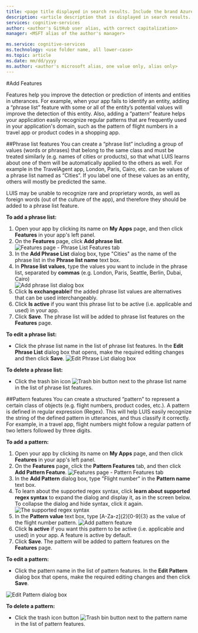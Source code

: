 ```yaml
---
title: <page title displayed in search results. Include the brand Azure. Up to 60 characters> | Microsoft Docs
description: <article description that is displayed in search results. 115 - 145 characters.>
services: cognitive-services
author: <author's GitHub user alias, with correct capitalization>
manager: <MSFT alias of the author's manager>

ms.service: cognitive-services
ms.technology: <use folder name, all lower-case>
ms.topic: article
ms.date: mm/dd/yyyy
ms.author: <author's microsoft alias, one value only, alias only>
---
```


#Add Features

Features help you improve the detection or prediction of intents and entities in utterances. For example, when your app fails to identify an entity, adding a “phrase list” feature with some or all of the entity’s potential values will improve the detection of this entity. Also, adding a “pattern” feature helps your application easily recognize regular patterns that are frequently used in your application's domain, such as the pattern of flight numbers in a travel app or product codes in a shopping app. 


##Phrase list features
You can create a “phrase list” including a group of values (words or phrases) that belong to the same class and must be treated similarly (e.g. names of cities or products), so that what LUIS learns about one of them will be automatically applied to the others as well. For example in the TravelAgent app, London, Paris, Cairo, etc. can be values of a phrase list named as “Cities”. If you label one of these values as an entity, others will mostly be predicted the same. 

LUIS may be unable to recognize rare and proprietary words, as well as foreign words (out of the culture of the app), and therefore they should be added to a phrase list feature. 

**To add a phrase list:**

1. Open your app by clicking its name on **My Apps** page, and then click **Features** in your app's left panel. 
2. On the **Features** page, click **Add phrase list**. 
 ![Features page - Phrase List Features tab](/Content/en-us/LUIS/Images/Features.JPG)
3. In the **Add Phrase List** dialog box, type "Cities" as the name of the phrase list in the **Phrase list name** text box.
5. In **Phrase list values**, type the values you want to include in the phrase list, separated by **commas** (e.g. London, Paris, Seattle, Berlin, Dubai, Cairo)  
![Add phrase list dialog box](/Content/en-us/LUIS/Images/Features-AddPhraseList.JPG)
6. Click **Is exchangeable**if the added phrase list values are alternatives that can be used interchangeably.
7. Click **Is active** if you want this phrase list to be active (i.e. applicable and used) in your app.
8. Click **Save**. The phrase list will be added to phrase list features on the **Features** page. 

**To edit a phrase list:**

* Click the phrase list name in the list of phrase list features. In the **Edit Phrase List** dialog box that opens, make the required editing changes and then click **Save**.
![Edit Phrase List dialog box](/Content/en-us/LUIS/Images/Features-EditPhraseList.JPG)

**To delete a phrase list:** 

* Click the trash bin icon ![Trash bin button](/Content/en-us/LUIS/Images/trashbin-button.JPG) next to the phrase list name in the list of phrase list features.

##Pattern features
You can create a structured “pattern” to represent a certain class of objects (e.g. flight numbers, product codes, etc.). A pattern is defined in regular expression (Regex). This will help LUIS easily recognize the string of the defined pattern in utterances, and thus classify it correctly. For example, in a travel app, flight numbers might follow a regular pattern of two letters followed by three digits. 


**To add a pattern:**

1. Open your app by clicking its name on **My Apps** page, and then click **Features** in your app's left panel. 
2. On the **Features** page, click the **Pattern Features** tab, and then click **Add Pattern Feature**.
![Features page - Pattern Features tab](/Content/en-us/LUIS/Images/Features-patternTab.JPG)
3. In the **Add Pattern** dialog box, type "Flight number" in the **Pattern name** text box.
4.  To learn about the supported regex syntax, click **learn about supported regex syntax** to expand the dialog and display it, as in the screen below. To collapse the dialog and hide syntax, click it again.
![The supported regex syntax](/Content/en-us/LUIS/Images/Features-Pattern-RegexSyntax.JPG)
5. In the **Pattern value** text box, type [A-Za-z]{2}[0-9]{3} as the value of the flight number pattern.
![Add pattern feature](/Content/en-us/LUIS/Images/Features-AddPattern.JPG)
6. Click **Is active** if you want this pattern to be active (i.e. applicable and used) in your app. A feature is active by default.
7. Click **Save**. The pattern will be added to pattern features on the **Features** page.

**To edit a pattern:**

* Click the pattern name in the list of pattern features. In the **Edit Pattern** dialog box that opens, make the required editing changes and then click **Save**.

![Edit Pattern dialog box](/Content/en-us/LUIS/Images/Features-EditPattern.JPG)

**To delete a pattern:** 

* Click the trash icon button ![Trash bin button](/Content/en-us/LUIS/Images/trashbin-button.JPG) next to the pattern name in the list of pattern features.
